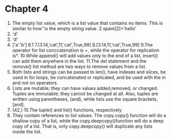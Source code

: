 # Chapter 4
1. The empty list value, which is a list value that contains no items. This is similar to how''is the empty string value.
2.spam[2]='hello'
3. 'd' 
4. 'd'
5. ['a'.'b']
6.1
7.[3.14,'cat',11,'cat',True,99]
8.[3.14,11,'cat',True,99]
9.The operator for list conccatenation is +, while the operator for replication is*.
10.While append() will add values only to the end of a list, insert() can add them anywhere in the list.
11.The del statement and the remove() list method are two ways to remove values from a list.
12. Both lists and strings can be passed to len(), have indexes and slices, be used in for loops, be concatenated or replicated, and be used with the in and not on operators.
13. Lists are mutable; they can have values added,removed, or changed. Tuples are immutable; they cannot be changed at all. Also, tuples are written using parentheses, (and), while lists use the square brackets,[and].
14. (42,)
15.The tuple() and list() functions, respectively
16. They contain references to list values.
The copy.copy() function will do a shallow copy of a list, while the copy.deepcopy()function will do a deep copy of a list. That is, only copy.deepcopy() will duplicate any lists inside the list.
